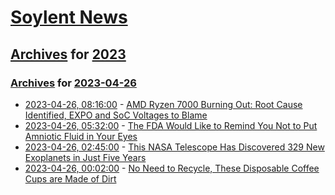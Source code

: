 # [Soylent News](../../../README.md)

## [Archives](../../index.md) for [2023](../index.md)

### [Archives](../../index.md) for [2023-04-26](index.md)

* [2023-04-26, 08:16:00](https://soylentnews.org/article.pl?sid=23/04/25/1332213&from=rss) - [AMD Ryzen 7000 Burning Out: Root Cause Identified, EXPO and SoC Voltages to Blame](https://soylentnews.org/article.pl?sid=23/04/25/1332213&from=rss)
* [2023-04-26, 05:32:00](https://soylentnews.org/article.pl?sid=23/04/25/0236224&from=rss) - [The FDA Would Like to Remind You Not to Put Amniotic Fluid in Your Eyes](https://soylentnews.org/article.pl?sid=23/04/25/0236224&from=rss)
* [2023-04-26, 02:45:00](https://soylentnews.org/article.pl?sid=23/04/25/0158205&from=rss) - [This NASA Telescope Has Discovered 329 New Exoplanets in Just Five Years](https://soylentnews.org/article.pl?sid=23/04/25/0158205&from=rss)
* [2023-04-26, 00:02:00](https://soylentnews.org/article.pl?sid=23/04/25/0146254&from=rss) - [No Need to Recycle, These Disposable Coffee Cups are Made of Dirt](https://soylentnews.org/article.pl?sid=23/04/25/0146254&from=rss)
